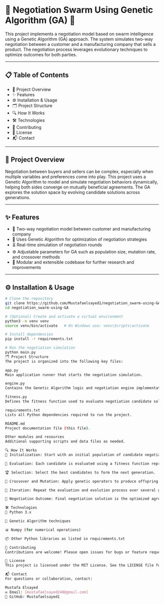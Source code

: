 # 🤝 Negotiation Swarm Using Genetic Algorithm (GA) 🧬

This project implements a negotiation model based on swarm intelligence using a Genetic Algorithm (GA) approach. The system simulates two-way negotiation between a customer and a manufacturing company that sells a product. The negotiation process leverages evolutionary techniques to optimize outcomes for both parties.

---

## 📋 Table of Contents

- 🚀 Project Overview  
- ✨ Features  
- ⚙️ Installation & Usage  
- 🗂️ Project Structure  
- 🔍 How It Works  
- 🛠️ Technologies  
- 🤝 Contributing  
- 📄 License  
- 📬 Contact

---

## 🚀 Project Overview

Negotiation between buyers and sellers can be complex, especially when multiple variables and preferences come into play. This project uses a Genetic Algorithm to model and simulate negotiation behaviors dynamically, helping both sides converge on mutually beneficial agreements. The GA explores the solution space by evolving candidate solutions across generations.

---

## ✨ Features

- 🤖 Two-way negotiation model between customer and manufacturing company  
- 🧬 Uses Genetic Algorithm for optimization of negotiation strategies  
- ⏳ Real-time simulation of negotiation rounds  
- ⚙️ Adjustable parameters for GA such as population size, mutation rate, and crossover methods  
- 🧩 Modular and extensible codebase for further research and improvements  

---

## ⚙️ Installation & Usage

```bash
# Clone the repository
git clone https://github.com/Mustafaelsayed1/negotiation_swarm-using-GA.git
cd negotiation_swarm-using-GA

# (Optional) Create and activate a virtual environment
python3 -m venv venv
source venv/bin/activate   # On Windows use: venv\Scripts\activate

# Install dependencies
pip install -r requirements.txt

# Run the negotiation simulation
python main.py
🗂️ Project Structure
The project is organized into the following key files:

app.py
Main application runner that starts the negotiation simulation.

engine.py
Contains the Genetic Algorithm logic and negotiation engine implementation.

fitness.py
Defines the fitness function used to evaluate negotiation candidate solutions.

requirements.txt
Lists all Python dependencies required to run the project.

README.md
Project documentation file (this file).

Other modules and resources
Additional supporting scripts and data files as needed.

🔍 How It Works
🚀 Initialization: Start with an initial population of candidate negotiation solutions.

🎯 Evaluation: Each candidate is evaluated using a fitness function representing negotiation success.

🏆 Selection: Select the best candidates to form the next generation.

🔄 Crossover and Mutation: Apply genetic operators to produce offspring solutions.

🔁 Iteration: Repeat the evaluation and evolution process over several generations until convergence or stopping criteria are met.

🎉 Negotiation Outcome: Final negotiation solution is the optimized agreement between customer and manufacturer.

🛠️ Technologies
🐍 Python 3.x

🧬 Genetic Algorithm techniques

📊 Numpy (for numerical operations)

📦 Other Python libraries as listed in requirements.txt

🤝 Contributing
Contributions are welcome! Please open issues for bugs or feature requests and submit pull requests for improvements.

📄 License
This project is licensed under the MIT License. See the LICENSE file for details.

📬 Contact
For questions or collaboration, contact:

Mustafa Elsayed
✉️ Email: [mustafaelsayed248@gmail.com]
🔗 GitHub: Mustafaelsayed1


